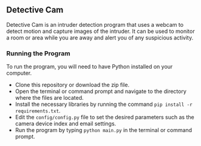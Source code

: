 ## Detective Cam

Detective Cam is an intruder detection program that uses a webcam to detect motion and capture images of the intruder. It can be used to monitor a room or area while you are away and alert you of any suspicious activity.

### Running the Program

To run the program, you will need to have Python installed on your computer.

-   Clone this repository or download the zip file.
-   Open the terminal or command prompt and navigate to the directory where the files are located.
-   Install the necessary libraries by running the command `pip install -r requirements.txt`.
-   Edit the `config/config.py` file to set the desired parameters such as the camera device index and email settings.
-   Run the program by typing `python main.py` in the terminal or command prompt.
